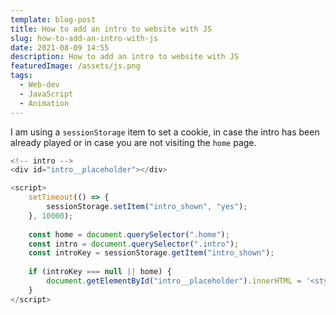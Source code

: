 ```yaml
---
template: blog-post
title: How to add an intro to website with JS
slug: how-to-add-an-intro-with-js
date: 2021-08-09 14:55
description: How to add an intro to website with JS
featuredImage: /assets/js.png
tags:
  - Web-dev
  - JavaScript
  - Animation
---
```

I am using a `sessionStorage` item to set a cookie, in case the intro has been already played or in case you are not visiting the `home` page.

```js
<!-- intro -->
<div id="intro__placeholder"></div>

<script>
    setTimeout(() => {
        sessionStorage.setItem("intro_shown", "yes");
    }, 10000);
    
    const home = document.querySelector(".home");
    const intro = document.querySelector(".intro");
    const introKey = sessionStorage.getItem("intro_shown");
    
    if (introKey === null || home) {
        document.getElementById("intro__placeholder").innerHTML = '<style>Your CSS here</style><div class="intro">Your HTML code here</div>';
    }
</script>
```